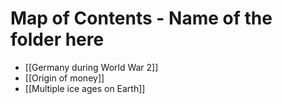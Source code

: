 # Map of Contents - Name of the folder here
- [[Germany during World War 2]]
- [[Origin of money]]
- [[Multiple ice ages on Earth]]
